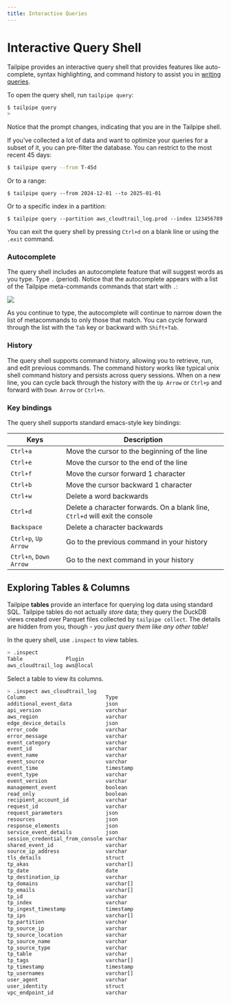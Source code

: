 ```yaml
---
title: Interactive Queries
---
```


# Interactive Query Shell
Tailpipe provides an interactive query shell that provides features like auto-complete, syntax highlighting, and command history to assist you in [writing queries](/docs/sql).

To open the query shell, run `tailpipe query`:

```bash
$ tailpipe query
>
```

Notice that the prompt changes, indicating that you are in the Tailpipe shell.

If you've collected a lot of data and want to optimize your queries for a subset of it, you can pre-filter the database. You can restrict to the most recent 45 days:

```bash
$ tailpipe query --from T-45d
```

Or to a range:

```
$ tailpipe query --from 2024-12-01 --to 2025-01-01
```

Or to a specific index in a partition:

```
$ tailpipe query --partition aws_cloudtrail_log.prod --index 123456789
```

You can exit the query shell by pressing `Ctrl+d` on a blank line or using the `.exit` command.


### Autocomplete
The query shell includes an autocomplete feature that will suggest words as you type.  Type `.` (period). Notice that the autocomplete appears with a list of the Tailpipe meta-commands commands that start with `.`:

![](/shell/metacommands.png)

As you continue to type, the autocomplete will continue to narrow down the list of metacommands to only those that match. You can cycle forward through the list with the `Tab` key or backward with `Shift+Tab`. 


### History
The query shell supports command history, allowing you to retrieve, run, and edit previous commands.  The command history works like typical unix shell command history and persists across query sessions.  When on a new line, you can cycle back through the history with the `Up Arrow` or `Ctrl+p` and forward with `Down Arrow` or `Ctrl+n`.


### Key bindings
The query shell supports standard emacs-style key bindings:

| Keys | Description
|-|-
| `Ctrl+a` |	Move the cursor to the beginning of the line
| `Ctrl+e` |	Move the cursor to the end of the line
| `Ctrl+f` |	Move the cursor forward 1 character
| `Ctrl+b` |	Move the cursor backward 1 character
| `Ctrl+w` |	Delete a word backwards
| `Ctrl+d` |	Delete a character forwards.  On a blank line, `Ctrl+d` will exit the console
| `Backspace` | Delete a character backwards
| `Ctrl+p`, `Up Arrow` |	Go to the previous command in your history
| `Ctrl+n`, `Down Arrow` |	Go to the next command in your history


## Exploring Tables & Columns

Tailpipe **tables** provide an interface for querying log data using standard SQL.  Tailpipe tables do not actually *store* data; they query the DuckDB views created over Parquet files collected by `tailpipe collect`. The details are hidden from you, though - *you just query them like any other table!*

In the query shell, use `.inspect` to view tables. 

```bash
> .inspect
Table              Plugin    
aws_cloudtrail_log aws@local 
```

Select a table to view its columns.

```bash
> .inspect aws_cloudtrail_log
Column                          Type      
additional_event_data           json      
api_version                     varchar   
aws_region                      varchar   
edge_device_details             json      
error_code                      varchar   
error_message                   varchar   
event_category                  varchar   
event_id                        varchar   
event_name                      varchar   
event_source                    varchar   
event_time                      timestamp 
event_type                      varchar   
event_version                   varchar   
management_event                boolean   
read_only                       boolean   
recipient_account_id            varchar   
request_id                      varchar   
request_parameters              json      
resources                       json      
response_elements               json      
service_event_details           json      
session_credential_from_console varchar   
shared_event_id                 varchar   
source_ip_address               varchar   
tls_details                     struct    
tp_akas                         varchar[] 
tp_date                         date      
tp_destination_ip               varchar   
tp_domains                      varchar[] 
tp_emails                       varchar[] 
tp_id                           varchar   
tp_index                        varchar   
tp_ingest_timestamp             timestamp 
tp_ips                          varchar[] 
tp_partition                    varchar   
tp_source_ip                    varchar   
tp_source_location              varchar   
tp_source_name                  varchar   
tp_source_type                  varchar   
tp_table                        varchar   
tp_tags                         varchar[] 
tp_timestamp                    timestamp 
tp_usernames                    varchar[] 
user_agent                      varchar   
user_identity                   struct    
vpc_endpoint_id                 varchar  
```

